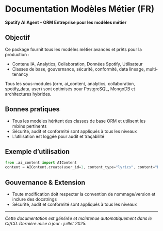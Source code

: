 # Documentation Modèles Métier (FR)

**Spotify AI Agent – ORM Entreprise pour les modèles métier**

## Objectif
Ce package fournit tous les modèles métier avancés et prêts pour la production :
- Contenu IA, Analytics, Collaboration, Données Spotify, Utilisateur
- Classes de base, gouvernance, sécurité, conformité, data lineage, multi-tenancy

Tous les sous-modules (orm, ai_content, analytics, collaboration, spotify_data, user) sont optimisés pour PostgreSQL, MongoDB et architectures hybrides.

## Bonnes pratiques
- Tous les modèles héritent des classes de base ORM et utilisent les mixins pertinents
- Sécurité, audit et conformité sont appliqués à tous les niveaux
- L’utilisation est loggée pour audit et traçabilité

## Exemple d’utilisation
```python
from .ai_content import AIContent
content = AIContent.create(user_id=1, content_type="lyrics", content="Bonjour le monde")
```

## Gouvernance & Extension
- Toute modification doit respecter la convention de nommage/version et inclure des docstrings
- Sécurité, audit et conformité sont appliqués à tous les niveaux

---
*Cette documentation est générée et maintenue automatiquement dans le CI/CD. Dernière mise à jour : juillet 2025.*

